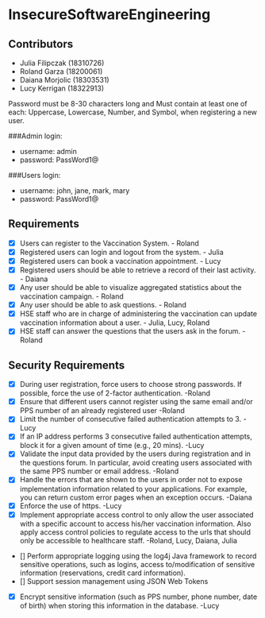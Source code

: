 # InsecureSoftwareEngineering

## Contributors
 - Julia Filipczak (18310726)
 - Roland Garza (18200061)
 - Daiana Morjolic (18303531)
 - Lucy Kerrigan (18322913)


Password must be 8-30 characters long and Must contain at least one of each: Uppercase, Lowercase, Number, and Symbol,
when registering a new user.

###Admin login:
- username: admin
- password: PassWord1@

###Users login:
- username: john, jane, mark, mary
- password: PassWord1@

## Requirements
- [x] Users can register to the Vaccination System. - Roland
- [x] Registered users  can login and logout from the system. - Julia
- [x] Registered users can book a vaccination appointment. - Lucy
- [x] Registered users should be able to retrieve a record of their last activity. - Daiana
- [x] Any user should be able to visualize aggregated statistics about the vaccination campaign. - Roland
- [x] Any user should be able to ask questions. - Roland
- [x] HSE staff who are in charge of administering the vaccination can update vaccination information about a user. - Julia, Lucy, Roland 
- [x] HSE staff can answer the questions that the users ask in the forum. - Roland

## Security Requirements
- [x] During user registration, force users to choose strong passwords. If possible, force the use of 2-factor authentication. -Roland
- [x] Ensure that different users cannot register using the same email and/or PPS number of an already registered user -Roland
- [x] Limit the number of consecutive failed authentication attempts to 3. -Lucy
- [x] If an IP address performs 3 consecutive failed authentication attempts, block it for a given amount of time (e.g., 20 mins). -Lucy
- [x] Validate the input data provided by the users during registration and in the questions forum. In particular, avoid creating users associated with the same PPS number or email address. -Roland
- [x] Handle the errors that are shown to the users in order not to expose implementation information related to your applications. For example, you can return custom error pages when an exception occurs. -Daiana
- [x] Enforce the use of https. -Lucy
- [x] Implement appropriate access control to only allow the user associated with a specific account to access his/her vaccination information. Also apply access control policies to regulate access to the urls that should only be accessible to healthcare staff. -Roland, Lucy, Daiana, Julia
- [] Perform appropriate logging using the log4j Java framework to record sensitive operations, such as logins, access to/modification of sensitive information (reservations, credit card information).
- [] Support session management using JSON Web Tokens
- [x] Encrypt sensitive information (such as PPS number, phone number, date of birth) when storing this information in the database. -Lucy

